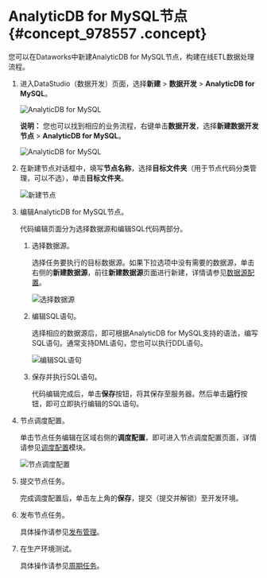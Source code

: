 # AnalyticDB for MySQL节点 {#concept_978557 .concept}

您可以在Dataworks中新建AnalyticDB for MySQL节点，构建在线ETL数据处理流程。

1.  进入DataStudio（数据开发）页面，选择**新建** \> **数据开发** \> **AnalyticDB for MySQL**。

    ![AnalyticDB for MySQL](http://static-aliyun-doc.oss-cn-hangzhou.aliyuncs.com/assets/img/790663/156353380350741_zh-CN.png)

    **说明：** 您也可以找到相应的业务流程，右键单击**数据开发**，选择**新建数据开发节点** \> **AnalyticDB for MySQL**。

    ![AnalyticDB for MySQL](http://static-aliyun-doc.oss-cn-hangzhou.aliyuncs.com/assets/img/133906/156353380348438_zh-CN.png)

2.  在新建节点对话框中，填写**节点名称**，选择**目标文件夹**（用于节点代码分类管理，可以不选），单击**目标文件夹**。

    ![新建节点](http://static-aliyun-doc.oss-cn-hangzhou.aliyuncs.com/assets/img/790663/156353380350833_zh-CN.png)

3.  编辑AnalyticDB for MySQL节点。

    代码编辑页面分为选择数据源和编辑SQL代码两部分。

    1.  选择数据源。

        选择任务要执行的目标数据源。如果下拉选项中没有需要的数据源，单击右侧的**新建数据源**，前往**新建数据源**页面进行新建，详情请参见[数据源配置](intl.zh-CN/使用指南/数据集成/数据源配置/支持的数据源.md#)。

        ![选择数据源](http://static-aliyun-doc.oss-cn-hangzhou.aliyuncs.com/assets/img/790663/156353380350753_zh-CN.png)

    2.  编辑SQL语句。

        选择相应的数据源后，即可根据AnalyticDB for MySQL支持的语法，编写SQL语句。通常支持DML语句，您也可以执行DDL语句。

        ![编辑SQL语句](http://static-aliyun-doc.oss-cn-hangzhou.aliyuncs.com/assets/img/790663/156353380450754_zh-CN.png)

    3.  保存并执行SQL语句。

        代码编辑完成后，单击**保存**按钮，将其保存至服务器。然后单击**运行**按钮，即可立即执行编辑的SQL语句。

4.  节点调度配置。

    单击节点任务编辑在区域右侧的**调度配置**，即可进入节点调度配置页面，详情请参见[调度配置](intl.zh-CN/使用指南/数据开发/调度配置/基本属性.md#)模块。

    ![节点调度配置](http://static-aliyun-doc.oss-cn-hangzhou.aliyuncs.com/assets/img/790663/156353380450755_zh-CN.png)

5.  提交节点任务。

    完成调度配置后，单击左上角的**保存**，提交（提交并解锁）至开发环境。

6.  发布节点任务。

    具体操作请参见[发布管理](intl.zh-CN/使用指南/数据开发/发布管理/任务发布.md#)。

7.  在生产环境测试。

    具体操作请参见[周期任务](intl.zh-CN/使用指南/运维中心/任务列表/周期任务.md#)。


